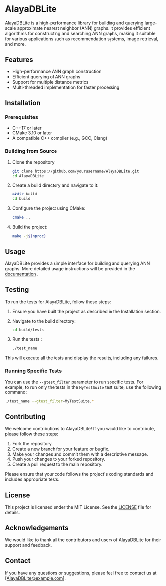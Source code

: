 # AlayaDBLite

AlayaDBLite is a high-performance library for building and querying large-scale approximate nearest neighbor (ANN) graphs. It provides efficient algorithms for constructing and searching ANN graphs, making it suitable for various applications such as recommendation systems, image retrieval, and more.

## Features

- High-performance ANN graph construction
- Efficient querying of ANN graphs
- Support for multiple distance metrics
- Multi-threaded implementation for faster processing

## Installation

### Prerequisites

- C++17 or later
- CMake 3.10 or later
- A compatible C++ compiler (e.g., GCC, Clang)

### Building from Source

1. Clone the repository:

    ```sh
    git clone https://github.com/yourusername/AlayaDBLite.git
    cd AlayaDBLite
    ```

2. Create a build directory and navigate to it:

    ```sh
    mkdir build
    cd build
    ```

3. Configure the project using CMake:

    ```sh
    cmake ..
    ```

4. Build the project:

    ```sh
    make -j$(nproc)
    ```

## Usage

AlayaDBLite provides a simple interface for building and querying ANN graphs. More detailed usage instructions will be provided in the [documentation](pyalaya/README.md) .

## Testing

To run the tests for AlayaDBLite, follow these steps:

1. Ensure you have built the project as described in the Installation section.

2. Navigate to the build directory:

    ```sh
    cd build/tests
    ```

3. Run the tests :

    ```sh
    ./test_name
    ```

This will execute all the tests and display the results, including any failures.

### Running Specific Tests

You can use the `--gtest_filter` parameter to run specific tests. For example, to run only the tests in the `MyTestSuite` test suite, use the following command:

```sh
./test_name --gtest_filter=MyTestSuite.*
```

## Contributing

We welcome contributions to AlayaDBLite! If you would like to contribute, please follow these steps:

1. Fork the repository.
2. Create a new branch for your feature or bugfix.
3. Make your changes and commit them with a descriptive message.
4. Push your changes to your forked repository.
5. Create a pull request to the main repository.

Please ensure that your code follows the project's coding standards and includes appropriate tests.

## License

This project is licensed under the MIT License. See the [LICENSE](LICENSE) file for details.

## Acknowledgements

We would like to thank all the contributors and users of AlayaDBLite for their support and feedback.

## Contact

If you have any questions or suggestions, please feel free to contact us at [AlayaDBLite@example.com].